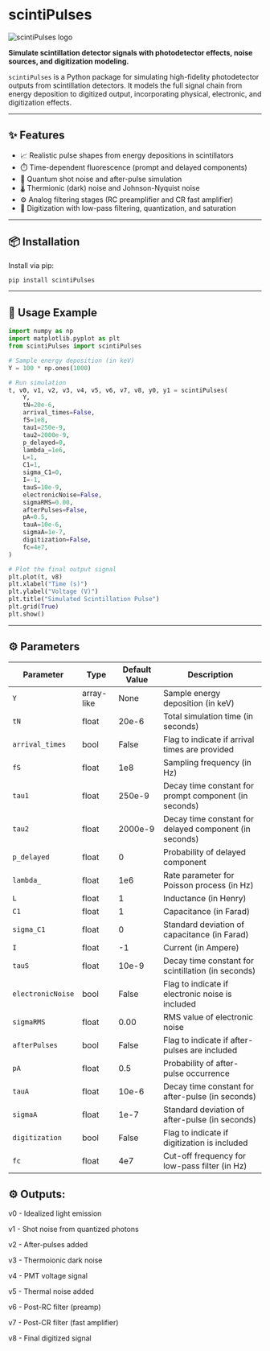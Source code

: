 # scintiPulses

![scintiPulses logo](scintiPulses_logo.png)

**Simulate scintillation detector signals with photodetector effects, noise sources, and digitization modeling.**

`scintiPulses` is a Python package for simulating high-fidelity photodetector outputs from scintillation detectors. It models the full signal chain from energy deposition to digitized output, incorporating physical, electronic, and digitization effects.

---

## ✨ Features

- 📈 Realistic pulse shapes from energy depositions in scintillators  
- ⏱️ Time-dependent fluorescence (prompt and delayed components)  
- 🔬 Quantum shot noise and after-pulse simulation  
- 🌡️ Thermionic (dark) noise and Johnson-Nyquist noise  
- ⚙️ Analog filtering stages (RC preamplifier and CR fast amplifier)  
- 🧮 Digitization with low-pass filtering, quantization, and saturation

---

## 📦 Installation

Install via pip:

```bash
pip install scintiPulses
```

---

## 🚀 Usage Example

```python
import numpy as np
import matplotlib.pyplot as plt
from scintiPulses import scintiPulses

# Sample energy deposition (in keV)
Y = 100 * np.ones(1000)

# Run simulation
t, v0, v1, v2, v3, v4, v5, v6, v7, v8, y0, y1 = scintiPulses(
    Y,
    tN=20e-6,
    arrival_times=False,
    fS=1e8,
    tau1=250e-9,
    tau2=2000e-9,
    p_delayed=0,
    lambda_=1e6,
    L=1,
    C1=1,
    sigma_C1=0,
    I=-1,
    tauS=10e-9,
    electronicNoise=False,
    sigmaRMS=0.00,
    afterPulses=False,
    pA=0.5,
    tauA=10e-6,
    sigmaA=1e-7,
    digitization=False,
    fc=4e7,
)

# Plot the final output signal
plt.plot(t, v8)
plt.xlabel("Time (s)")
plt.ylabel("Voltage (V)")
plt.title("Simulated Scintillation Pulse")
plt.grid(True)
plt.show()
```

---

## ⚙️ Parameters

| Parameter         | Type        | Default Value | Description                                                  |
|------------------|-------------|----------------|--------------------------------------------------------------|
| `Y`              | array-like  | None           | Sample energy deposition (in keV)                            |
| `tN`             | float       | 20e-6          | Total simulation time (in seconds)                           |
| `arrival_times`  | bool        | False          | Flag to indicate if arrival times are provided               |
| `fS`             | float       | 1e8            | Sampling frequency (in Hz)                                   |
| `tau1`           | float       | 250e-9         | Decay time constant for prompt component (in seconds)        |
| `tau2`           | float       | 2000e-9        | Decay time constant for delayed component (in seconds)       |
| `p_delayed`      | float       | 0              | Probability of delayed component                             |
| `lambda_`        | float       | 1e6            | Rate parameter for Poisson process (in Hz)                   |
| `L`              | float       | 1              | Inductance (in Henry)                                        |
| `C1`             | float       | 1              | Capacitance (in Farad)                                       |
| `sigma_C1`       | float       | 0              | Standard deviation of capacitance (in Farad)                 |
| `I`              | float       | -1             | Current (in Ampere)                                          |
| `tauS`           | float       | 10e-9          | Decay time constant for scintillation (in seconds)           |
| `electronicNoise`| bool        | False          | Flag to indicate if electronic noise is included             |
| `sigmaRMS`       | float       | 0.00           | RMS value of electronic noise                                |
| `afterPulses`    | bool        | False          | Flag to indicate if after-pulses are included                |
| `pA`             | float       | 0.5            | Probability of after-pulse occurrence                        |
| `tauA`           | float       | 10e-6          | Decay time constant for after-pulse (in seconds)             |
| `sigmaA`         | float       | 1e-7           | Standard deviation of after-pulse (in seconds)               |
| `digitization`   | bool        | False          | Flag to indicate if digitization is included                 |
| `fc`             | float       | 4e7            | Cut-off frequency for low-pass filter (in Hz)                |

## ⚙️ Outputs:

v0 - Idealized light emission

v1 - Shot noise from quantized photons

v2 - After-pulses added

v3 - Thermoionic dark noise

v4 - PMT voltage signal

v5 - Thermal noise added

v6 - Post-RC filter (preamp)

v7 - Post-CR filter (fast amplifier)

v8 - Final digitized signal
